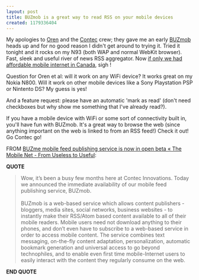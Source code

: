 ```yaml
---
layout: post
title: BUZmob is a great way to read RSS on your mobile devices
created: 1179336404
---
```

<p> My apologies to <a href="http://abouttime.wordpress.com">Oren</a> and the <a href="http://www.contec.ca/">Contec</a> crew; they gave me an early <a href="http://www.buzmob.com/">BUZmob</a>  heads up and for no good reason I didn&#39;t get around to trying it. Tried it tonight and it rocks on my N93 (both WAP and normal WebKit browser). Fast, sleek and useful river of news RSS aggregator. Now <a href="http://www.bmannconsulting.com/blog/bmann/the-travesty-of-canadian-mobile-data-rates">if only we had affordable mobile internet in Canada</a>, sigh !  </p><p> Question for Oren et al: will it work  on any WiFi device? It works great on my Nokia N800. Will it work on other mobile devices like a Sony Playstation PSP or Nintento DS? My guess is yes!  </p><p> And a feature request: please have an automatic &#39;mark as read&#39; (don&#39;t need checkboxes but why show me something that I&#39;ve already read?).  </p><p> If you have a mobile device with WiFi or some sort of connectivity built in,  you&#39;ll have fun with BUZmob. It&#39;s a great way to browse the web (since anything important on the web is linked to from an RSS feed!) Check it out! Go Contec go! </p><p> FROM <a href="http://abouttime.wordpress.com/2007/05/15/buzme-mobile-feed-publishing-service-is-now-in-open-beta/">BUZme mobile feed publishing service is now in open beta &laquo; The Mobile Net - From Useless to Useful</a>: </p><p> <strong>QUOTE</strong> </p><blockquote> Wow, it&rsquo;s been a busy few months here at Contec Innovations.   Today we announced the immediate availability of our mobile feed publishing service, BUZmob. <br /> <br />BUZmob is a web-based service which allows content publishers - bloggers, media sites, social networks, business websites - to instantly make their RSS/Atom based content available to all of their mobile readers.  Mobile users need not download anything to their phones, and don&rsquo;t even have to subscribe to a web-based service in order to access mobile content.  The service combines text messaging, on-the-fly content adaptation, personalization, automatic bookmark generation and universal access to go beyond technophiles, and to enable even first time mobile-Internet users to easily interact with the content they regularly consume on the web. </blockquote><p> <strong>END QUOTE</strong> </p>
